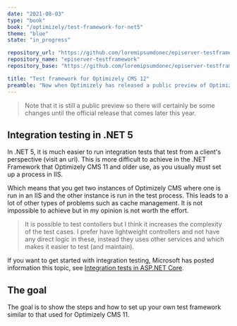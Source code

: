 ```yaml
---
date: "2021-08-03"
type: "book"
book: "/optimizely/test-framework-for-net5"
theme: "blue"
state: "in_progress"

repository_url: "https://github.com/loremipsumdonec/episerver-testframework"
repository_name: "episerver-testframework"
repository_base: "https://github.com/loremipsumdonec/episerver-testframework/blob/main/posts/test_framework_for_net5"

title: "Test framework for Optimizely CMS 12"
preamble: "Now when Optimizely has released a public preview of Optimizely CMS 12 that’s built with .NET 5, it's time to start exploring how to perform integration testing."
---
```


> Note that it is still a public preview so there will certainly be some changes until the official release that comes later this year.

## Integration testing in .NET 5

In .NET 5, it is much easier to run integration tests that test from a client's perspective (visit an url). This is more difficult to achieve in the .NET Framework that Optimizely CMS 11 and older use, as you usually must set up a process in IIS.

Which means that you get two instances of Optimizely CMS where one is run in an IIS and the other instance is run in the test process. This leads to a lot of other types of problems such as cache management. It is not impossible to achieve but in my opinion is not worth the effort.

> It is possible to test contollers but I think it increases the complexity of the test cases. I prefer have lightweight controllers and not have any direct logic in these, instead they uses other services and which makes it easier to test (and maintain).

If you want to get started with integration testing, Microsoft has posted information this topic, see [Integration tests in ASP.NET Core](https://docs.microsoft.com/en-us/aspnet/core/test/integration-tests?view=aspnetcore-5.0).

## The goal

The goal is to show the steps and how to set up your own test framework similar to that used for Optimizely CMS 11.

